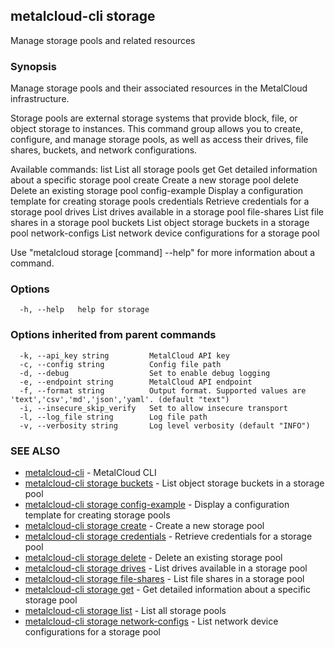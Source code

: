 ## metalcloud-cli storage

Manage storage pools and related resources

### Synopsis

Manage storage pools and their associated resources in the MetalCloud infrastructure.

Storage pools are external storage systems that provide block, file, or object storage
to instances. This command group allows you to create, configure, and manage storage
pools, as well as access their drives, file shares, buckets, and network configurations.

Available commands:
  list             List all storage pools
  get              Get detailed information about a specific storage pool
  create           Create a new storage pool
  delete           Delete an existing storage pool
  config-example   Display a configuration template for creating storage pools
  credentials      Retrieve credentials for a storage pool
  drives           List drives available in a storage pool
  file-shares      List file shares in a storage pool
  buckets          List object storage buckets in a storage pool
  network-configs  List network device configurations for a storage pool

Use "metalcloud storage [command] --help" for more information about a command.

### Options

```
  -h, --help   help for storage
```

### Options inherited from parent commands

```
  -k, --api_key string         MetalCloud API key
  -c, --config string          Config file path
  -d, --debug                  Set to enable debug logging
  -e, --endpoint string        MetalCloud API endpoint
  -f, --format string          Output format. Supported values are 'text','csv','md','json','yaml'. (default "text")
  -i, --insecure_skip_verify   Set to allow insecure transport
  -l, --log_file string        Log file path
  -v, --verbosity string       Log level verbosity (default "INFO")
```

### SEE ALSO

* [metalcloud-cli](metalcloud-cli.md)	 - MetalCloud CLI
* [metalcloud-cli storage buckets](metalcloud-cli_storage_buckets.md)	 - List object storage buckets in a storage pool
* [metalcloud-cli storage config-example](metalcloud-cli_storage_config-example.md)	 - Display a configuration template for creating storage pools
* [metalcloud-cli storage create](metalcloud-cli_storage_create.md)	 - Create a new storage pool
* [metalcloud-cli storage credentials](metalcloud-cli_storage_credentials.md)	 - Retrieve credentials for a storage pool
* [metalcloud-cli storage delete](metalcloud-cli_storage_delete.md)	 - Delete an existing storage pool
* [metalcloud-cli storage drives](metalcloud-cli_storage_drives.md)	 - List drives available in a storage pool
* [metalcloud-cli storage file-shares](metalcloud-cli_storage_file-shares.md)	 - List file shares in a storage pool
* [metalcloud-cli storage get](metalcloud-cli_storage_get.md)	 - Get detailed information about a specific storage pool
* [metalcloud-cli storage list](metalcloud-cli_storage_list.md)	 - List all storage pools
* [metalcloud-cli storage network-configs](metalcloud-cli_storage_network-configs.md)	 - List network device configurations for a storage pool

